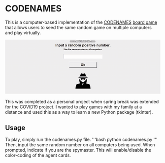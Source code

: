 # CODENAMES
This is a computer-based implementation of the [CODENAMES](https://en.wikipedia.org/wiki/Codenames_(board_game)) [board game](https://boardgamegeek.com/boardgame/178900/codenames) that allows users to seed the same random game on multiple computers and play virtually.

![demo](https://github.com/barrowsb/CODENAMES/blob/master/demo.gif)

This was completed as a personal project when spring break was extended for the COVID19 project. I wanted to play games with my family at a distance and used this as a way to learn a new Python package (tkinter).

## Usage
To play, simply run the codenames.py file.
'''bash
python codenames.py
'''
Then, input the same random number on all computers being used. When prompted, indicate if you are the spymaster. This will enable/disable the color-coding of the agent cards.
